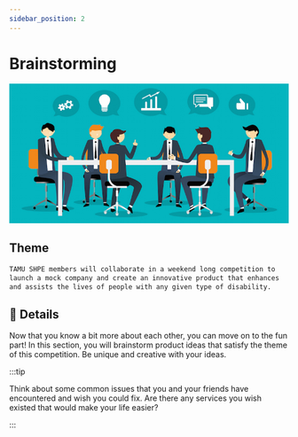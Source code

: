 ```yaml
---
sidebar_position: 2
---
```


# Brainstorming

![TeamBuilding](/img/shpeathon-brainstorm.jpeg)

<!-- FIXME: Add prompt/theme -->

## Theme
```
TAMU SHPE members will collaborate in a weekend long competition to launch a mock company and create an innovative product that enhances and assists the lives of people with any given type of disability.

```

## 📃 Details

Now that you know a bit more about each other, you can move on to the fun part! In this section, you will brainstorm product ideas that satisfy the theme of this competition. Be unique and creative with your ideas. 

<!-- FIXME: Change to correct prompt/theme -->

:::tip

Think about some common issues that you and your friends have encountered and wish you could fix. Are there any services you wish existed that would make your life easier?

:::
